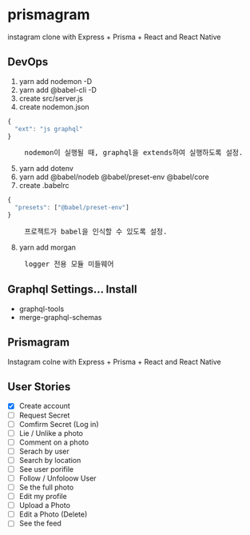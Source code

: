 # prismagram

instagram clone with Express + Prisma + React and React Native

## DevOps

1. yarn add nodemon -D
2. yarn add @babel-cli -D
3. create src/server.js
4. create nodemon.json

```js
{
  "ext": "js graphql"
}
```

<pre>
    nodemon이 실행될 때, graphql을 extends하여 실행하도록 설정.
</pre>

5. yarn add dotenv
6. yarn add @babel/nodeb @babel/preset-env @babel/core
7. create .babelrc

```js
{
  "presets": ["@babel/preset-env"]
}

```

<pre>
    프로젝트가 babel을 인식할 수 있도록 설정.
</pre>

8. yarn add morgan

<pre>
    logger 전용 모듈 미들웨어
</pre>

## Graphql Settings... Install

- graphql-tools
- merge-graphql-schemas

## Prismagram

Instagram colne with Express + Prisma + React and React Native

## User Stories

- [x] Create account
- [ ] Request Secret
- [ ] Comfirm Secret (Log in)
- [ ] Lie / Unlike a photo
- [ ] Comment on a photo
- [ ] Serach by user
- [ ] Search by location
- [ ] See user porifile
- [ ] Follow / Unfoloow User
- [ ] Se the full photo
- [ ] Edit my profile
- [ ] Upload a Photo
- [ ] Edit a Photo (Delete)
- [ ] See the feed
